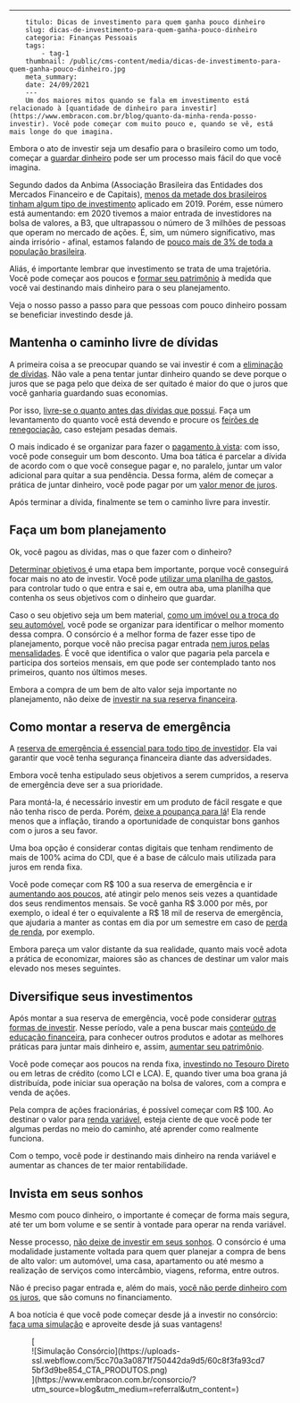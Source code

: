 ---
        titulo: Dicas de investimento para quem ganha pouco dinheiro
        slug: dicas-de-investimento-para-quem-ganha-pouco-dinheiro
        categoria: Finanças Pessoais
        tags:
            - tag-1
        thumbnail: /public/cms-content/media/dicas-de-investimento-para-quem-ganha-pouco-dinheiro.jpg
        meta_summary: 
        date: 24/09/2021
        ---
        Um dos maiores mitos quando se fala em investimento está relacionado à [quantidade de dinheiro para investir](https://www.embracon.com.br/blog/quanto-da-minha-renda-posso-investir). Você pode começar com muito pouco e, quando se vê, está mais longe do que imagina.

Embora o ato de investir seja um desafio para o brasileiro como um todo, começar a [guardar dinheiro](https://www.embracon.com.br/blog/como-guardar-dinheiro-em-tempos-de-pandemia) pode ser um processo mais fácil do que você imagina.

Segundo dados da Anbima (Associação Brasileira das Entidades dos Mercados Financeiro e de Capitais), [menos da metade dos brasileiros tinham algum tipo de investimento](https://www.euqueroinvestir.com/perfil-investidor-brasileiro/) aplicado em 2019. Porém, esse número está aumentando: em 2020 tivemos a maior entrada de investidores na bolsa de valores, a B3, que ultrapassou o número de 3 milhões de pessoas que operam no mercado de ações. É, sim, um número significativo, mas ainda irrisório - afinal, estamos falando de [pouco mais de 3% de toda a população brasileira](https://valorinveste.globo.com/mercados/renda-variavel/bolsas-e-indices/noticia/2021/01/15/apenas-3percent-dos-brasileiros-investiram-em-acoes-em-2020-e-media-aplicada-caiu-31percent.ghtml).

Aliás, é importante lembrar que investimento se trata de uma trajetória. Você pode começar aos poucos e [formar seu patrimônio](https://www.embracon.com.br/blog/5-formas-de-aumentar-seu-patrimonio-com-o-consorcio) à medida que você vai destinando mais dinheiro para o seu planejamento.

Veja o nosso passo a passo para que pessoas com pouco dinheiro possam se beneficiar investindo desde já.

Mantenha o caminho livre de dívidas 
------------------------------------

A primeira coisa a se preocupar quando se vai investir é com a [eliminação de dívidas](https://www.embracon.com.br/blog/dicas-para-sair-das-dividas). Não vale a pena tentar juntar dinheiro quando se deve porque o juros que se paga pelo que deixa de ser quitado é maior do que o juros que você ganharia guardando suas economias.

Por isso, [livre-se o quanto antes das dívidas que possui](https://www.embracon.com.br/blog/como-identificar-e-eliminar-gastos-desnecessarios). Faça um levantamento do quanto você está devendo e procure os [feirões de renegociação](https://www.embracon.com.br/blog/saiba-o-que-fazer-para-limpar-o-nome), caso estejam pesadas demais.

O mais indicado é se organizar para fazer o [pagamento à vista](https://www.embracon.com.br/blog/pagar-a-vista-ou-parcelado-o-que-e-melhor): com isso, você pode conseguir um bom desconto. Uma boa tática é parcelar a dívida de acordo com o que você consegue pagar e, no paralelo, juntar um valor adicional para quitar a sua pendência. Dessa forma, além de começar a prática de juntar dinheiro, você pode pagar por um [valor menor de juros](https://www.embracon.com.br/blog/como-os-juros-afetam-a-sua-vida).

Após terminar a dívida, finalmente se tem o caminho livre para investir.

Faça um bom planejamento 
-------------------------

Ok, você pagou as dívidas, mas o que fazer com o dinheiro?

[Determinar objetivos ](https://www.embracon.com.br/blog/como-planejar-se-financeiramente-para-comecar-a-conquistar-seus-objetivos-em-2021)é uma etapa bem importante, porque você conseguirá focar mais no ato de investir. Você pode [utilizar uma planilha de gastos](https://www.embracon.com.br/blog/como-criar-uma-planilha-de-planejamento-financeiro), para controlar tudo o que entra e sai e, em outra aba, uma planilha que contenha os seus objetivos com o dinheiro que guardar.

Caso o seu objetivo seja um bem material, [como um imóvel ou a troca do seu automóvel](https://www.embracon.com.br/blog/quero-comprar-uma-casa-ou-carro-com-consorcio-por-onde-comecar), você pode se organizar para identificar o melhor momento dessa compra. O consórcio é a melhor forma de fazer esse tipo de planejamento, porque você não precisa pagar entrada [nem juros pelas mensalidades](https://www.embracon.com.br/blog/consorcio-nao-tem-juros-entenda). É você que identifica o valor que pagaria pela parcela e participa dos sorteios mensais, em que pode ser contemplado tanto nos primeiros, quanto nos últimos meses.

Embora a compra de um bem de alto valor seja importante no planejamento, não deixe de [investir na sua reserva financeira](https://www.embracon.com.br/blog/por-que-e-importante-ter-uma-reserva-de-emergencia).

Como montar a reserva de emergência 
------------------------------------

A [reserva de emergência é essencial para todo tipo de investidor](https://www.embracon.com.br/blog/como-fazer-uma-reserva-de-emergencia). Ela vai garantir que você tenha segurança financeira diante das adversidades.

Embora você tenha estipulado seus objetivos a serem cumpridos, a reserva de emergência deve ser a sua prioridade.

Para montá-la, é necessário investir em um produto de fácil resgate e que não tenha risco de perda. Porém, [deixe a poupança para lá](https://www.embracon.com.br/blog/vale-a-pena-guardar-dinheiro-na-poupanca)! Ela rende menos que a inflação, tirando a oportunidade de conquistar bons ganhos com o juros a seu favor.

Uma boa opção é considerar contas digitais que tenham rendimento de mais de 100% acima do CDI, que é a base de cálculo mais utilizada para juros em renda fixa.

Você pode começar com R$ 100 a sua reserva de emergência e ir [aumentando aos poucos](https://www.embracon.com.br/blog/guia-definitivo-de-como-comecar-a-poupar), até atingir pelo menos seis vezes a quantidade dos seus rendimentos mensais. Se você ganha R$ 3.000 por mês, por exemplo, o ideal é ter o equivalente a R$ 18 mil de reserva de emergência, que ajudaria a manter as contas em dia por um semestre em caso de [perda de renda](https://www.embracon.com.br/blog/perda-de-renda-como-lidar), por exemplo.

Embora pareça um valor distante da sua realidade, quanto mais você adota a prática de economizar, maiores são as chances de destinar um valor mais elevado nos meses seguintes.

Diversifique seus investimentos 
--------------------------------

Após montar a sua reserva de emergência, você pode considerar [outras formas de investir](https://www.embracon.com.br/blog/diversificar-investimentos-financeiros-e-possivel). Nesse período, vale a pena buscar mais [conteúdo de educação financeira](https://www.embracon.com.br/blog/entenda-a-importancia-da-educacao-financeira-na-sua-vida), para conhecer outros produtos e adotar as melhores práticas para juntar mais dinheiro e, assim, [aumentar seu patrimônio](https://www.embracon.com.br/blog/e-possivel-aumentar-o-patrimonio-saiba-aqui).

Você pode começar aos poucos na renda fixa, [investindo no Tesouro Direto](https://www.embracon.com.br/blog/tesouro-direto-guia-rapido-com-tudo-o-que-voce-precisa-saber) ou em letras de crédito (como LCI e LCA). E, quando tiver uma boa grana já distribuída, pode iniciar sua operação na bolsa de valores, com a compra e venda de ações.

Pela compra de ações fracionárias, é possível começar com R$ 100. Ao destinar o valor para [renda variável](https://www.embracon.com.br/blog/investimentos-alto-risco-vale-a-pena), esteja ciente de que você pode ter algumas perdas no meio do caminho, até aprender como realmente funciona.

Com o tempo, você pode ir destinando mais dinheiro na renda variável e aumentar as chances de ter maior rentabilidade.

Invista em seus sonhos 
-----------------------

Mesmo com pouco dinheiro, o importante é começar de forma mais segura, até ter um bom volume e se sentir à vontade para operar na renda variável.

Nesse processo, [não deixe de investir em seus sonhos](https://www.embracon.com.br/blog/8-motivos-que-comprovam-que-consorcio-e-investimento). O consórcio é uma modalidade justamente voltada para quem quer planejar a compra de bens de alto valor: um automóvel, uma casa, apartamento ou até mesmo a realização de serviços como intercâmbio, viagens, reforma, entre outros.

Não é preciso pagar entrada e, além do mais, [você não perde dinheiro com os juros](https://www.embracon.com.br/blog/parcela-de-consorcio-tem-juros), que são comuns no financiamento.

A boa notícia é que você pode começar desde já a investir no consórcio: [faça uma simulação](https://www.embracon.com.br/) e aproveite desde já suas vantagens!

<figure class="w-richtext-figure-type-image w-richtext-align-center">[<div>![Simulação Consórcio](https://uploads-ssl.webflow.com/5cc70a3a0871f750442da9d5/60c8f3fa93cd75bf3d9be854_CTA_PRODUTOS.png)</div>](https://www.embracon.com.br/consorcio/?utm_source=blog&utm_medium=referral&utm_content=)</figure>
        